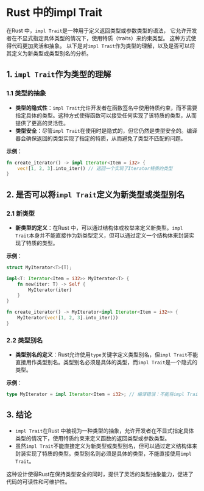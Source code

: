 # Rust 中的impl Trait

在Rust 中，`impl Trait`是一种用于定义返回类型或参数类型的语法，
它允许开发者在不显式指定具体类型的情况下，使用特质（traits）来约束类型。
这种方式使得代码更加灵活和抽象。
以下是对`impl Trait`作为类型的理解，以及是否可以将其定义为新类型或类型别名的分析。

## 1. `impl Trait`作为类型的理解

### 1.1 类型的抽象

- **类型的隐式性**：`impl Trait`允许开发者在函数签名中使用特质约束，而不需要指定具体的类型。这种方式使得函数可以接受任何实现了该特质的类型，从而提供了更高的灵活性。
- **类型安全**：尽管`impl Trait`在使用时是隐式的，但它仍然是类型安全的。编译器会确保返回的类型实现了指定的特质，从而避免了类型不匹配的问题。

**示例**：

```rust
fn create_iterator() -> impl Iterator<Item = i32> {
    vec![1, 2, 3].into_iter() // 返回一个实现了Iterator特质的类型
}
```

## 2. 是否可以将`impl Trait`定义为新类型或类型别名

### 2.1 新类型

- **新类型的定义**：在Rust 中，可以通过结构体或枚举来定义新类型。`impl Trait`本身并不能直接作为新类型定义，但可以通过定义一个结构体来封装实现了特质的类型。

**示例**：

```rust
struct MyIterator<T>(T);

impl<T: Iterator<Item = i32>> MyIterator<T> {
    fn new(iter: T) -> Self {
        MyIterator(iter)
    }
}

fn create_iterator() -> MyIterator<impl Iterator<Item = i32>> {
    MyIterator(vec![1, 2, 3].into_iter())
}
```

### 2.2 类型别名

- **类型别名的定义**：Rust允许使用`type`关键字定义类型别名，但`impl Trait`不能直接用作类型别名。类型别名必须是具体的类型，而`impl Trait`是一个隐式的类型。

**示例**：

```rust
type MyIterator = impl Iterator<Item = i32>; // 编译错误：不能将impl Trait用作类型别名
```

## 3. 结论

- `impl Trait`在Rust 中被视为一种类型的抽象，允许开发者在不显式指定具体类型的情况下，使用特质约束来定义函数的返回类型或参数类型。
- 虽然`impl Trait`不能直接定义为新类型或类型别名，但可以通过定义结构体来封装实现了特质的类型。类型别名则必须是具体的类型，不能直接使用`impl Trait`。

这种设计使得Rust在保持类型安全的同时，提供了灵活的类型抽象能力，促进了代码的可读性和可维护性。
